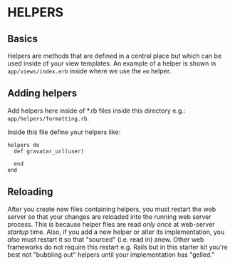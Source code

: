# HELPERS

## Basics

Helpers are methods that are defined in a central place but which can be used
inside of your view templates.  An example of a helper is shown in
`app/views/index.erb` inside where we use the `em` helper.

## Adding helpers

Add helpers here inside of *.rb files inside this directory e.g.:
`app/helpers/formatting.rb`.

Inside this file define your helpers like:

```
helpers do
  def gravatar_url(user)
  
  end
end
```

## Reloading

After you create new files containing helpers, you must restart the web server
so that your changes are reloaded into the running web server process.  This is
because helper files are read *only once* at web-server *startup* time.  Also,
if you add a new helper or alter its implementation, you *also* must restart it
so that "sourced" (i.e. read in) anew.  Other web frameworks do not require
this restart e.g. Rails but in this starter kit  you're best not "bubbling out"
helpers until your implementation has "gelled."
